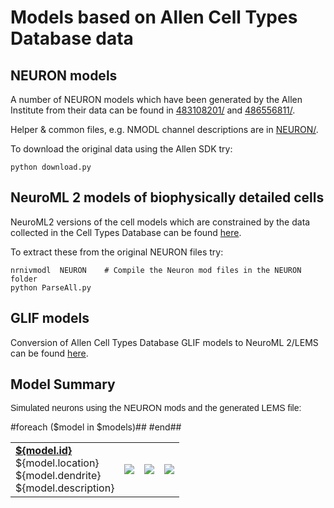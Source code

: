 <h1>Models based on Allen Cell Types Database data</h1>

<h2>NEURON models</h2>

A number of NEURON models which have been generated by the Allen Institute from their data can be found in [483108201/](483108201/) and [486556811/](486556811/).

Helper & common files, e.g. NMODL channel descriptions are in [NEURON/](NEURON/).

To download the original data using the Allen SDK try:

    python download.py

<h2>NeuroML 2 models of biophysically detailed cells</h2>

NeuroML2 versions of the cell models which are constrained by the data 
collected in the Cell Types Database can be found [here](NeuroML2).

To extract these from the original NEURON files try:

    nrnivmodl  NEURON    # Compile the Neuron mod files in the NEURON folder
    python ParseAll.py

<h2>GLIF models</h2>

Conversion of Allen Cell Types Database GLIF models to NeuroML 2/LEMS can be found [here](GLIF/).


<h2>Model Summary</h2>
    
<p style="font-family:arial">Simulated neurons using the NEURON mods and the generated LEMS file:</p>

<table class="tg">
<tbody>
    #foreach ($model in $models)##
    <tr>
        <td class="tg-0pky"><a href=${model.metadata.URL}><b>${model.id}</b></a><br>${model.location}<br>${model.dendrite}<br>${model.description}</td>
        <td class="tg-0pky"><img style="max-width: 250px; max-height: 100px" src= "NeuroML2/Cell_${model.id}.cell.png"></img></td>
        <td class="tg-0pky"><img style="max-width: 250px; max-height: 100px" src="summary/NEURON_${model.id}.png"></img></td>
        <td class="tg-0pky"><img style="max-width: 250px; max-height: 100px" src="summary/LEMS_${model.id}.png"></img></td>
    </tr>
#end##
</tbody>
</table>